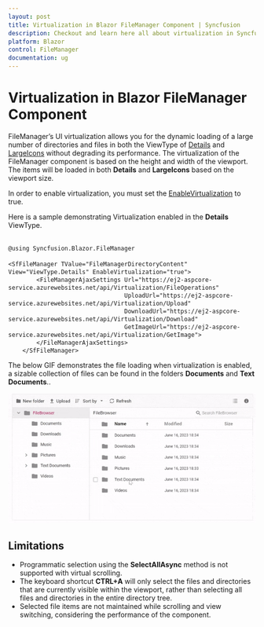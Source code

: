 ```yaml
---
layout: post
title: Virtualization in Blazor FileManager Component | Syncfusion
description: Checkout and learn here all about virtualization in Syncfusion Blazor FileManager component and more.
platform: Blazor
control: FileManager
documentation: ug
---
```


# Virtualization in Blazor FileManager Component

FileManager’s UI virtualization allows you for the dynamic loading of a large number of directories and files in both the ViewType of [Details](https://help.syncfusion.com/cr/blazor/Syncfusion.Blazor.FileManager.ViewType.html#Syncfusion_Blazor_FileManager_ViewType_Details) and [LargeIcons](https://help.syncfusion.com/cr/blazor/Syncfusion.Blazor.FileManager.ViewType.html#Syncfusion_Blazor_FileManager_ViewType_LargeIcons) without degrading its performance. The virtualization of the FileManager component is based on the height and width of the viewport. The items will be loaded in both **Details** and **LargeIcons** based on the viewport size.

In order to enable virtualization, you must set the [EnableVirtualization](https://help.syncfusion.com/cr/blazor/Syncfusion.Blazor.FileManager.SfFileManager-1.html#Syncfusion_Blazor_FileManager_SfFileManager_1_EnableVirtualization) to true. 

Here is a sample demonstrating Virtualization enabled in the **Details** ViewType.

```cshtml

@using Syncfusion.Blazor.FileManager

<SfFileManager TValue="FileManagerDirectoryContent" View="ViewType.Details" EnableVirtualization="true">
        <FileManagerAjaxSettings Url="https://ej2-aspcore-service.azurewebsites.net/api/Virtualization/FileOperations"
                                 UploadUrl="https://ej2-aspcore-service.azurewebsites.net/api/Virtualization/Upload"
                                 DownloadUrl="https://ej2-aspcore-service.azurewebsites.net/api/Virtualization/Download"
                                 GetImageUrl="https://ej2-aspcore-service.azurewebsites.net/api/Virtualization/GetImage">
        </FileManagerAjaxSettings>        
    </SfFileManager>

```


The below GIF demonstrates the file loading when virtualization is enabled, a sizable collection of files can be found in the folders **Documents** and **Text Documents**..

![Virtualization in Blazor FileManager](images/blazor-filemanager-virtualization.gif)

## Limitations

* Programmatic selection using the **SelectAllAsync** method is not supported with virtual scrolling.
* The keyboard shortcut **CTRL+A** will only select the files and directories that are currently visible within the viewport, rather than selecting all files and directories in the entire directory tree.
* Selected file items are not maintained while scrolling and view switching, considering the performance of the component.
